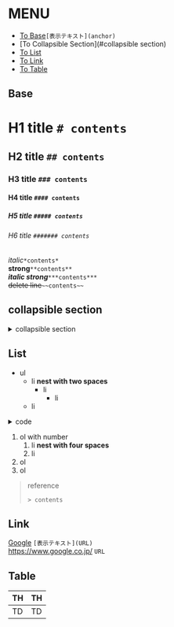 # MENU
- [To Base](#Base)`[表示テキスト](anchor)`  
- [To Collapsible Section](#collapsible section)
- [To List](#List)
- [To Link](#Link)
- [To Table](#Table) 

## Base
# H1 title `# contents`
## H2 title `## contents`
### H3 title `### contents`
#### H4 title `#### contents`
##### H5 title `##### contents`
###### H6 title `####### contents`

*italic*`*contents*`  
**strong**`**contents**`  
***italic strong***`***contents***`  
~~delete line~~`~~contents~~`  

## collapsible section
<details>
  <summary>collapsible section</summary>
  <div>

```java
int a = 0; //<div> とコードブロックの間には空白行が一つ以上必要です。
```
```html
  <details>
    <summary>title</summary>
    <div>
    
    contents
    </div>
  </details>
```
  </div>
</details>

## List
- ul
  - li **nest with two spaces**
    - li
      - li
  - li
<details><summary>code</summary><div>

```
- ul
  - li
    - li
      - li
  - li
```
</div></details>  

1. ol with number
    1. li **nest with four spaces**
    1. li
1. ol
1. ol

> reference
>
> `> contents`

## Link
[Google](https://www.google.co.jp/) `[表示テキスト](URL)`  
https://www.google.co.jp/ `URL`  


## Table
|TH|TH|
|--|--|
|TD|TD|
